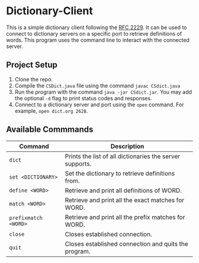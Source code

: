 # Dictionary-Client

This is a simple dictionary client following the [RFC 2229](https://datatracker.ietf.org/doc/html/rfc2229). It can be used to connect to 
dictionary servers on a specific port to retrieve definitions of words. This program uses the command line to interact with the
connected server.

## Project Setup

1. Clone the repo.
2. Compile the `CSDict.java` file using the command `javac CSdict.java`
3. Run the program with the command `java -jar CSdict.jar`. You may add the optional `-d` flag to print status codes and responses.
4. Connect to a dictionary server and port using the `open` command. For example, `open dict.org 2628`.

## Available Commmands

| Command | Description |
| --- | --- |
| `dict` | Prints the list of all dictionaries the server supports. |
| `set <DICTIONARY>` | Set the dictionary to retrieve definitions from. |
| `define <WORD>` | Retrieve and print all definitions of WORD. |
| `match <WORD>` | Retrieve and print all the exact matches for WORD.  |
| `prefixmatch <WORD>` | Retrieve and print all the prefix matches for WORD.  |
| `close` | Closes established connection. |
| `quit` | Closes established connection and quits the program. |
